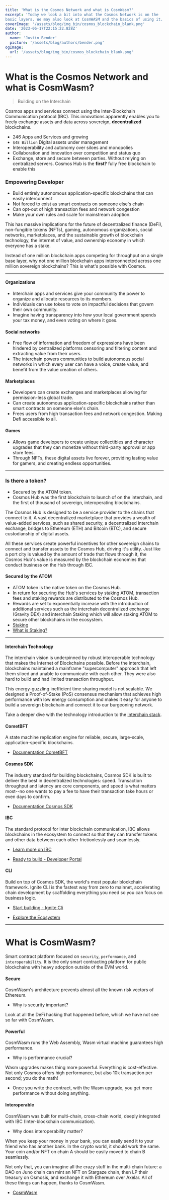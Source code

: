 ```yaml
---
title: 'What is the Cosmos Network and what is CosmWasm?'
excerpt: 'Today we look a bit into what the Cosmos Network is on the
basic layers. We may also look at CosmWASM and the basics of using it.'
coverImage: '/assets/blog/img_bin/cosmos_blockchain_blank.png'
date: '2023-06-17T22:15:22.828Z'
author:
  name: 'Justin Bender'
  picture: '/assets/blog/authors/bender.png'
ogImage:
  url: '/assets/blog/img_bin/cosmos_blockchain_blank.png'
---
```


# What is the Cosmos Network and what is CosmWasm?

> Building on the Interchain

Cosmos apps and services connect using the Inter-Blockchain
Communication protocol (IBC). This innovations apparently enables you
to freely exchange assets and data across sovereign,
**decentralized** blockchains.

* 246 Apps and Services and growing
* `$48 Billion` Digital assets under management
* Interoperability and autonomy over siloes and monopolies
* Collaboration and innovation over competition and status quo
* Exchange, store and secure between parties. Without relying on
  centralized servers. Cosmos Hub is the **first?** fully free
  blockchain to enable this

### Empowering Developer

* Build entirely autonomous application-specific blockchains that can
  easily interconnect
* Not forced to exist as smart contracts on someone else's chain
* Can opt-out of high transaction fees and network congestion
* Make your own rules and scale for mainstream adoption.

This has massive implications for the future of decentralized finance
(DeFi), non-fungible tokens (NFTs), gaming, autonomous organizations,
social networks, marketplaces, and the sustainable growth of blockchain
technology, the internet of value, and ownership economy in which
everyone has a stake.

Instead of one million blockchain apps competing for throughput on a
single base layer, why not one million blockchain apps interconnected
across one million sovereign blockchains? This is what's possible with
Cosmos.

---

#### Organizations

* Interchain apps and services give your community the power to organize
  and allocate resources to its members.
* Individuals can use tokes to vote on impactful decisions that govern
  their own community.
* Imagine having transparency into how your local
  government spends your tax money, and even voting on where it goes.

#### Social networks

* Free flow of information and freedom of expressions have been hindered
  by centralized platforms censoring and filtering content and
  extracting value from their users.
* The interchain powers communities to build autonomous social networks
  in which every user can have a voice, create value, and benefit from
  the value creation of others.


#### Marketplaces

* Developers can create exchanges and marketplaces allowing for
  permission-less global trade.
* Can create autonomous application-specific blockchains rather than
  smart contracts on someone else's chain.
* Frees users from high transaction fees and network congestion. Making Defi accessible to all.


#### Games

* Allows game developers to create unique collectibles and character
  upgrades that they can monetize without third-party approval or app
  store fees.
* Through NFTs, these digital assets live forever, providing lasting
  value for gamers, and creating endless opportunities.

---

### Is there a token?

* Secured by the ATOM token.
* Cosmos Hub was the first blockchain to launch of on the interchain,
  and the first of thousand of sovereign, interoperating blockchains.

The Cosmos Hub is designed to be a service provider to the chains that
connect to it. A vast decentralized marketplace that provides a wealth
of value-added services, such as shared security, a decentralized
interchain exchange, bridges to Ethereum (ETH) and Bitcoin (BTC), and
secure custodianship of digital assets.

All these services create powerful incentives for other sovereign chains
to connect and transfer assets to the Cosmos Hub, driving it's utility.
Just like a port city is valued by the amount of trade that flows through
it, the Cosmos Hub's value is measured by the blockchain economies that
conduct business on the Hub through IBC.

#### Secured by the ATOM

* ATOM token is the native token on the Cosmos Hub.
* In return for securing the Hub's services by staking ATOM,
  transaction fees and staking rewards are distributed to the Cosmos
  Hub.
* Rewards are set to exponentially increase with the introduction of
  additional services such as the interchain decentralized exchange
  (Gravity DEX) and interchain Staking which will allow staking ATOM to
  secure other blockchains in the ecosystem.
* [Staking](https://cosmos.network/learn/get-atom/)
* [What is Staking?](https://cosmos.network/learn/staking)

---

#### Interchain Technology

The interchain vision is underpinned by robust interoperable technology
that makes the Internet of Blockchains possible. Before the interchain,
blockchains maintained a mainframe "supercomputer" approach that left
them siloed and unable to communicate with each other. They were also
hard to build and had limited transaction throughput.

This energy-guzzling inefficient time sharing model is not scalable. We
designed a Proof-of-Stake (PoS) consensus mechanism that achieves high
performance with low energy consumption and makes it easy for anyone to
build a sovereign blockchain and connect it to our burgeoning network.

Take a deeper dive with the technology introduction to the [interchain
stack](https://v1.cosmos.network/intro).

#### CometBFT

A state machine replication engine for reliable, secure,
large-scale, application-specific blockchains.

* [Documentation CometBFT](https://docs.cometbft.com/)

#### Cosmos SDK

The industry standard for building blockchains, Cosmos SDK is built to
deliver the best in decentralized technologies: speed. Transaction
throughput and latency are core components, and speed is what matters
most--no one wants to pay a fee to have their transaction take hours or
even days to confirm.

* [Documentation Cosmos SDK](https://docs.cosmos.network/main)

#### IBC

The standard protocol for inter blockchain communication, IBC allows
blockchains in the ecosystem to connect so that they can transfer tokens
and other data between each other frictionlessly and seamlessly.

* [Learn more on IBC](https://ibcprotocol.dev/)

* [Ready to build - Developer Portal](https://tutorials.cosmos.network/)

#### CLI

Build on top of Cosmos SDK, the world's most popular blockchain
framework. Ignite CLI is the fastest way from zero to mainnet,
accelerating chain development by scaffolding everything you need so you
can focus on business logic.

* [Start building - Ignite Cli](https://ignite.com/cli)

* [Explore the Ecosystem](https://cosmos.network/intro/ecosystem/apps)

---

# What is CosmWasm?

Smart contract platform focused on `security`, `performance`, and
`interoperability`. It is the only smart contracting platform for public
blockchains with heavy adoption outside of the EVM world.

#### Secure

CosmWasm's architecture prevents almost all the known risk vectors of
Ethereum.

* Why is security important?

Look at all the DeFi hacking that happened before, which we have not see
so far with CosmWasm.

#### Powerful

CosmWasm runs the Web Assembly, Wasm virtual machine guarantees high
performance.

* Why is performance crucial?

Wasm upgrades makes thing more powerful. Everything is cost-effective.
Not only Cosmos offers high performance, but also 10k transaction per
second; you do the math!

* Once you write the contract, with the Wasm upgrade, you get more performance without doing anything.


#### Interoperable

CosmWasm was built for multi-chain, cross-chain world, deeply integrated
with IBC (Inter-blockchain communication).

* Why does interoperability matter?

When you keep your money in your bank, you can easily send it to your
friend who has another bank. In the crypto world, it should work the
same. Your coin and/or NFT on chain A should be easily moved to chain B
seamlessly.

Not only that, you can imagine all the crazy stuff in the multi-chain
future: a DAO on Juno chain can mint an NFT on Stargaze chain, then LP
their treasury on Osmosis, and exchange it with Ethereum over Axelar.
All of these things can happen, thanks to CosmWasm.

* [CosmWasm](https://cosmwasm.com/)
